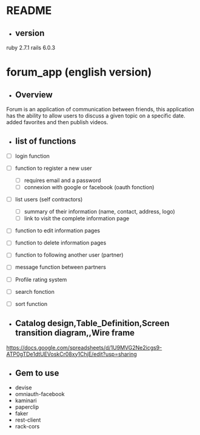 # README
* ## version
ruby 2.7.1
rails 6.0.3

# forum_app (english version)
* ## Overview

Forum is an application of communication between friends, this application has the ability to allow users to discuss a given topic on a specific date. added favorites and then publish videos.

* ## list of functions

 - [ ] login function
 - [ ] function to register a new user
    - [ ] requires email and a password
     - [ ] connexion with google or facebook (oauth fonction)
 - [ ] list users (self contractors) 
    - [ ] summary of their information (name, contact, address, logo)
    - [ ] link to visit the complete information page 
- [ ] function to edit information pages
- [ ] function to delete information pages
- [ ] function to following another user (partner)
- [ ] message function between partners
- [ ] Profile rating system
- [ ] search fonction
- [ ] sort function


* ## Catalog design,Table_Definition,Screen transition diagram,,Wire frame

https://docs.google.com/spreadsheets/d/1U9MVG2Ne2icgs9-ATP0gTDe1dtUEVoskCr08xy1ChjE/edit?usp=sharing

* ## Gem to use
* devise
* omniauth-facebook
* kaminari
* paperclip
* faker
* rest-client
* rack-cors